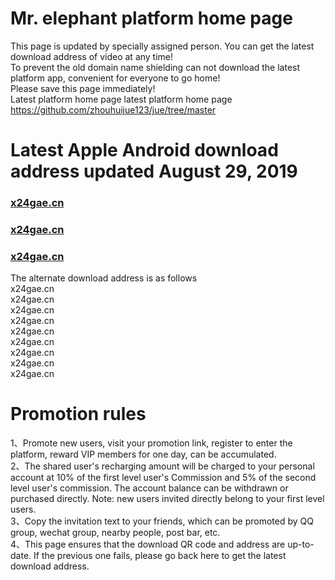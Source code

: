 # Mr. elephant platform home page
This page is updated by specially assigned person. You can get the latest download address of video at any time!<br>
To prevent the old domain name shielding can not download the latest platform app, convenient for everyone to go home!<br>
Please save this page immediately!<br>
Latest platform home page latest platform home page https://github.com/zhouhuijue123/jue/tree/master     <br>

# Latest Apple Android download address updated August 29, 2019
### [x24gae.cn](http://x24gae.cn )
### [x24gae.cn](http://x24gae.cn )
### [x24gae.cn](http://x24gae.cn)<br>
The alternate download address is as follows<br>
x24gae.cn<br>
x24gae.cn<br>
x24gae.cn<br>
x24gae.cn<br>
x24gae.cn<br>
x24gae.cn<br>
x24gae.cn<br>
x24gae.cn<br>
x24gae.cn<br>



# Promotion rules
1、Promote new users, visit your promotion link, register to enter the platform, reward VIP members for one day, can be accumulated.<br>
2、The shared user's recharging amount will be charged to your personal account at 10% of the first level user's Commission and 5% of the second level user's commission. The account balance can be withdrawn or purchased directly. Note: new users invited directly belong to your first level users.<br>
3、Copy the invitation text to your friends, which can be promoted by QQ group, wechat group, nearby people, post bar, etc.<br>
4、This page ensures that the download QR code and address are up-to-date. If the previous one fails, please go back here to get the latest download address.<br>






